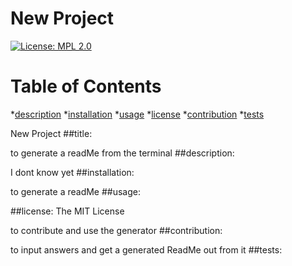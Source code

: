 # New Project

  [![License: MPL 2.0](https://img.shields.io/badge/License-MPL_2.0-brightgreen.svg)](https://opensource.org/licenses/MPL-2.0)
  # Table of Contents
  *[description](#description)
  *[installation](#installation)
  *[usage](#usage)
  *[license](#license)
  *[contribution](#contribution)
  *[tests](#tests)

  New Project
  ##title:

  to generate a readMe from the terminal
  ##description:

  I dont know yet
  ##installation:

  to generate a readMe
  ##usage:

  ##license: 
    The MIT License


  to contribute and use the generator
  ##contribution:

  to input answers and get a generated ReadMe out from it
  ##tests:
